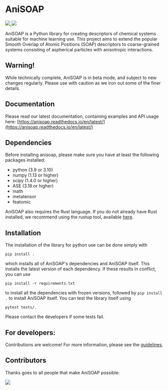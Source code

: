 AniSOAP
=======

<a href="https://github.com/cersonsky-lab/anisoap/actions?query=workflow%3ATest">
  <img src="https://github.com/cersonsky-lab/anisoap/workflows/Test/badge.svg"/>
</a><a href="https://codecov.io/gh/cersonsky-lab/anisoap/">
  <img src="https://codecov.io/gh/cersonsky-lab/anisoap/branch/main/graph/badge.svg?token=UZJPJG34SM" />
</a>

AniSOAP is a Python library for creating descriptors of chemical systems suitable for machine learning use. This project aims to extend the popular Smooth Overlap of Atomic Positions (SOAP) descriptors to coarse-grained systems consisting of aspherical particles with anisotropic interactions.

## Warning!

While technically complete, AniSOAP is in beta mode, and subject to new changes regularly. 
Please use with caution as we iron out some of the finer details.

## Documentation

Please read our latest documentation, containing examples and API usage here: [https://anisoap.readthedocs.io/en/latest/](https://anisoap.readthedocs.io/en/latest/)

## Dependencies

Before installing anisoap, please make sure you have at least the
following packages installed:
* python (3.9 or 3.10)
* numpy (1.13 or higher)
* scipy (1.4.0 or higher)
* ASE (3.18 or higher)
* math
* metatensor
* featomic

AniSOAP also requires the Rust language.  If you do not already have Rust installed, we recommend using the rustup tool, available [here](https://rustup.rs).

## Installation

The installation of the library for python use can be done simply with

    pip install .

which installs all of AniSOAP's dependencies and AniSOAP itself. This installs the latest version of each dependency. If these results in conflict, you can use

    pip install -r requirements.txt

to install all the dependencies with frozen versions, followed by `pip install .` to install AniSOAP itself. You can test the library itself using

    pytest tests/.

Please contact the developers if some tests fail.

## For developers:

Contributions are welcome!  For more information, please see the [guidelines](./CONTRIBUTING.md).

Contributors
------------

Thanks goes to all people that make AniSOAP possible:

<a href="https://github.com/cersonsky-lab/anisoap/graphs/contributors">
  <img src="https://contrib.rocks/image?repo=cersonsky-lab/anisoap" />
</a>
